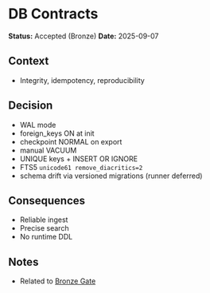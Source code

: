 # DB Contracts
**Status:** Accepted (Bronze)
**Date:** 2025-09-07

## Context
- Integrity, idempotency, reproducibility

## Decision
- WAL mode
- foreign_keys ON at init
- checkpoint NORMAL on export
- manual VACUUM
- UNIQUE keys + INSERT OR IGNORE
- FTS5 `unicode61 remove_diacritics=2`
- schema drift via versioned migrations (runner deferred)

## Consequences
- Reliable ingest
- Precise search
- No runtime DDL

## Notes
- Related to [Bronze Gate](./ADR-0001%20Bronze%20Gate.md)
